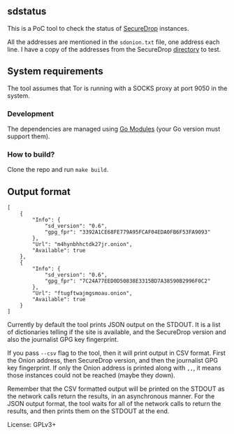 ## sdstatus

This is a PoC tool to check the status of [SecureDrop](https://securedrop.org) instances.

All the addresses are mentioned in the `sdonion.txt` file, one address each line.
I have a copy of the addresses from the SecureDrop [directory](https://securedrop.org/directory)
to test.


## System requirements

The tool assumes that Tor is running with a SOCKS proxy at port 9050 in the system.

### Development

The dependencies are managed using [Go Modules][gomod] (your Go version must support them).

  [gomod]: https://blog.golang.org/using-go-modules

### How to build?

Clone the repo and run `make build`.

## Output format

```
[
	{
		"Info": {
			"sd_version": "0.6",
			"gpg_fpr": "3392A1CE68FE779A95FCAF04EDA0FB6F53FA9093"
		},
		"Url": "m4hynbhhctdk27jr.onion",
		"Available": true
	},
	{
		"Info": {
			"sd_version": "0.6",
			"gpg_fpr": "7C24A77EED0D50838E3315BD7A38590B2996F0C2"
		},
		"Url": "ftugftwajmgsmoau.onion",
		"Available": true
	}
]
```

Currently by default the tool prints JSON output on the STDOUT. It is a list of dictionaries telling if the site is available, and
the SecureDrop version and also the journalist GPG key fingerprint.

If you pass `--csv` flag to the tool, then it will print output in CSV format. First the Onion address, then SecureDrop version,
and then the journalist GPG key fingerprint. If only the Onion address is printed along with `,,`, it means those
instances could not be reached (maybe they down).

Remember that the CSV formatted output will be printed on the STDOUT as the network calls return the results, in an asynchronous manner.
For the JSON output format, the tool waits for all of the network calls to return the results, and then prints them on the STDOUT at
the end.

License: GPLv3+
